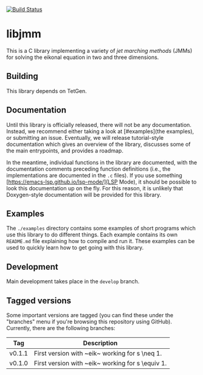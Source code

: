 [![Build Status](https://app.travis-ci.com/sampotter/jmm.svg?branch=master)](https://app.travis-ci.com/sampotter/jmm)

# libjmm

This is a C library implementing a variety of *jet marching methods*
(JMMs) for solving the eikonal equation in two and three dimensions.

## Building

This library depends on TetGen.

## Documentation

Until this library is officially released, there will not be any documentation. Instead, we recommend either taking a look at [#examples](the examples), or submitting an issue. Eventually, we will release tutorial-style documentation which gives an overview of the library, discusses some of the main entrypoints, and provides a roadmap.

In the meantime, individual functions in the library are documented, with the documentation comments preceding function definitions (i.e., the implementations are documented in the `.c` files). If you use something [https://emacs-lsp.github.io/lsp-mode/](LSP Mode), it should be possible to look this documentation up on the fly. For this reason, it is unlikely that Doxygen-style documentation will be provided for this library.

## Examples

The `./examples` directory contains some examples of short programs which use this library to do different things. Each example contains its own `README.md` file explaining how to compile and run it. These examples can be used to quickly learn how to get going with this library.

## Development

Main development takes place in the `develop` branch.

## Tagged versions

Some important versions are tagged (you can find these under the
"branches" menu if you're browsing this repository using
GitHub). Currently, there are the following branches:

| Tag    | Description                                      |
|--------|--------------------------------------------------|
| v0.1.1 | First version with ~eik~ working for s \neq 1.   |
| v0.1.0 | First version with ~eik~ working for s \equiv 1. |
